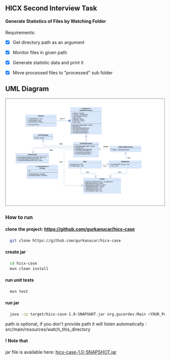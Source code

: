 ## HICX Second Interview Task

#### Generate Statistics of Files by Watching Folder

Requirements:

- [x]  Get directory path as an argument

- [x] Monitor files in given path

- [x] Generate statistic data and print it

- [x] Move processed files to "processed" sub folder

## UML Diagram

![./images/uml_diagram.png](./images/uml_diagram.png)

### How to run

#### clone the project: https://github.com/gurkanucar/hicx-case

```bash
  git clone https://github.com/gurkanucar/hicx-case
```

#### create jar

```bash
  cd hicx-case
  mvn clean install
```

#### run unit tests

```bash
  mvn test
```

#### run jar

```bash
  java -cp target/hicx-case-1.0-SNAPSHOT.jar org.gucardev.Main <YOUR_PATH>
```

path is optional, if you don't provide path it will listen automatically :
src/main/resources/watch_this_directory


#### ! Note that

jar file is available here: [hicx-case-1.0-SNAPSHOT.jar](https://github.com/gurkanucar/hicx-case/blob/main/build/hicx-case-1.0-SNAPSHOT.jar)

